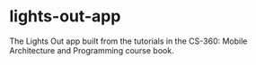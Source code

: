 # lights-out-app
The Lights Out app built from the tutorials in the CS-360: Mobile Architecture and Programming course book.
